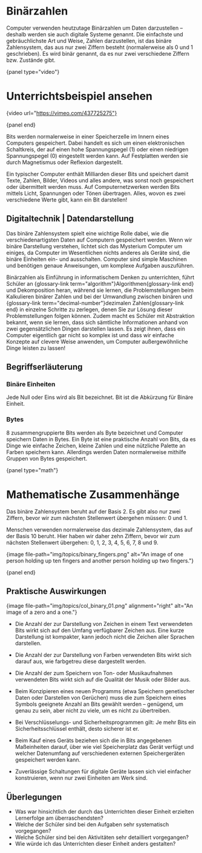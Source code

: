 # Binärzahlen

Computer verwenden heutzutage Binärzahlen um Daten darzustellen – deshalb werden sie auch digitale Systeme genannt. Die einfachste und gebräuchlichste Art und Weise, Zahlen darzustellen, ist das binäre Zahlensystem, das aus nur zwei Ziffern besteht (normalerweise als 0 und 1 geschrieben). Es wird binär genannt, da es nur zwei verschiedene Ziffern bzw. Zustände gibt.

{panel type="video"}

# Unterrichtsbeispiel ansehen

{video url="https://vimeo.com/437725275"}

{panel end}

Bits werden normalerweise in einer Speicherzelle im Innern eines Computers gespeichert. Dabei handelt es sich um einen elektronischen Schaltkreis, der auf einen hohe Spannungspegel (1) oder einen niedrigen Spannungspegel (0) eingestellt werden kann. Auf Festplatten werden sie durch Magnetismus oder Reflexion dargestellt.

Ein typischer Computer enthält Milliarden dieser Bits und speichert damit Texte, Zahlen, Bilder, Videos und alles andere, was sonst noch gespeichert oder übermittelt werden muss. Auf Computernetzwerken werden Bits mittels Licht, Spannungen oder Tönen übertragen. Alles, wovon es zwei verschiedene Werte gibt, kann ein Bit darstellen!

## Digitaltechnik | Datendarstellung

Das binäre Zahlensystem spielt eine wichtige Rolle dabei, wie die verschiedenartigsten Daten auf Computern gespeichert werden. Wenn wir binäre Darstellung verstehen, lichtet sich das Mysterium Computer um einiges, da Computer im Wesentlichen nichts anderes als Geräte sind, die binäre Einheiten ein- und ausschalten. Computer sind simple Maschinen und benötigen genaue Anweisungen, um komplexe Aufgaben auszuführen.

Binärzahlen als Einführung in informatischem Denken zu unterrichten, führt Schüler an {glossary-link term="algorithm"}Algorithmen{glossary-link end} und Dekomposition heran, während sie lernen, die Problemstellungen beim Kalkulieren binärer Zahlen und bei der Umwandlung zwischen binären und {glossary-link term="decimal-number"}dezimalen Zahlen{glossary-link end} in einzelne Schritte zu zerlegen, denen Sie zur Lösung dieser Problemstellungen folgen können. Zudem macht es Schüler mit Abstraktion bekannt, wenn sie lernen, dass sich sämtliche Informationen anhand von zwei gegensätzlichen Dingen darstellen lassen. Es zeigt ihnen, dass ein Computer eigentlich gar nicht so komplex ist und dass wir einfache Konzepte auf clevere Weise anwenden, um Computer außergewöhnliche Dinge leisten zu lassen!

## Begriffserläuterung

### Binäre Einheiten

Jede Null oder Eins wird als Bit bezeichnet. Bit ist die Abkürzung für Binäre Einheit.

### Bytes

8 zusammengruppierte Bits werden als Byte bezeichnet und Computer speichern Daten in Bytes. Ein Byte ist eine praktische Anzahl von Bits, da es Dinge wie einfache Zeichen, kleine Zahlen und eine nützliche Palette an Farben speichern kann. Allerdings werden Daten normalerweise mithilfe Gruppen von Bytes gespeichert.

{panel type="math"}

# Mathematische Zusammenhänge

Das binäre Zahlensystem beruht auf der Basis 2. Es gibt also nur zwei Ziffern, bevor wir zum nächsten Stellenwert übergehen müssen: 0 und 1.

Menschen verwenden normalerweise das dezimale Zahlensystem, das auf der Basis 10 beruht. Hier haben wir daher zehn Ziffern, bevor wir zum nächsten Stellenwert übergehen: 0, 1, 2, 3, 4, 5, 6, 7, 8 und 9.

{image file-path="img/topics/binary_fingers.png" alt="An image of one person holding up ten fingers and another person holding up two fingers."}

{panel end}

## Praktische Auswirkungen

{image file-path="img/topics/col_binary_01.png" alignment="right" alt="An image of a zero and a one."}

- Die Anzahl der zur Darstellung von Zeichen in einem Text verwendeten Bits wirkt sich auf den Umfang verfügbarer Zeichen aus. Eine kurze Darstellung ist kompakter, kann jedoch nicht die Zeichen aller Sprachen darstellen.

- Die Anzahl der zur Darstellung von Farben verwendeten Bits wirkt sich darauf aus, wie farbgetreu diese dargestellt werden.

- Die Anzahl der zum Speichern von Ton- oder Musikaufnahmen verwendeten Bits wirkt sich auf die Qualität der Musik oder Bilder aus.

- Beim Konzipieren eines neuen Programms (etwa Speichern genetischer Daten oder Darstellen von Gerüchen) muss die zum Speichern eines Symbols geeignete Anzahl an Bits gewählt werden – genügend, um genau zu sein, aber nicht zu viele, um es nicht zu übertreiben.

- Bei Verschlüsselungs- und Sicherheitsprogrammen gilt: Je mehr Bits ein Sicherheitsschlüssel enthält, desto sicherer ist er.

- Beim Kauf eines Geräts beziehen sich die in Bits angegebenen Maßeinheiten darauf, über wie viel Speicherplatz das Gerät verfügt und welcher Datenumfang auf verschiedenen externen Speichergeräten gespeichert werden kann.

- Zuverlässige Schaltungen für digitale Geräte lassen sich viel einfacher konstruieren, wenn nur zwei Einheiten am Werk sind.

## Überlegungen

- Was war hinsichtlich der durch das Unterrichten dieser Einheit erzielten Lernerfolge am überraschendsten?
- Welche der Schüler sind bei den Aufgaben sehr systematisch vorgegangen?
- Welche Schüler sind bei den Aktivitäten sehr detailliert vorgegangen?
- Wie würde ich das Unterrichten dieser Einheit anders gestalten?